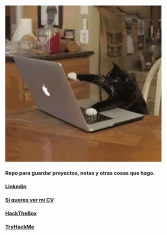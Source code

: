 ![](https://github.com/pgraffigna/pgraffigna/blob/master/gatoHacker.gif)

### Repo para guardar proyectos, notas y otras cosas que hago.

### **[Linkedin](https://www.linkedin.com/in/pablo-graffigna/)**
### **[Si queres ver mi CV](https://cv.pgraffigna.tech/)**
### **[HackTheBox](https://app.hackthebox.com/profile/113047)**
### **[TryHackMe](https://tryhackme.com/p/rugeleon)**
